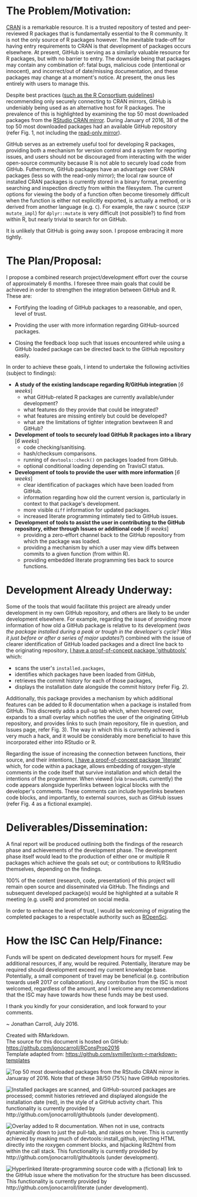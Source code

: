 The Problem/Motivation:
=======================

[CRAN](https://cran.r-project.org/) is a remarkable resource. It is a
trusted repository of tested and peer-reviewed R packages that is
fundamentally essential to the R community. It is not the only source of
R packages however. The inevitable trade-off for having entry
requirements to CRAN is that development of packages occurs elsewhere.
At present, GitHub is serving as a similarly valuable resource for R
packages, but with no barrier to entry. The downside being that packages
may contain any combination of: fatal bugs, malicious code (intentional
or innocent), and incorrect/out of date/missing documentation, and these
packages may change at a moment's notice. At present, the onus lies
entirely with users to manage this.

Despite best practices ([such as the R Consortium
guidelines](https://www.r-consortium.org/news/blogs/2015/08/best-practices-using-r-securely))
recommending only securely connecting to CRAN mirrors, GitHub is
undeniably being used as an alternative host for R packages. The
prevalence of this is highlighted by examining the top 50 most
downloaded packages from the [RStudio CRAN
mirror](http://cran.rstudio.com/). During January of 2016, 38 of the top
50 most downloaded packages had an available GitHub repository (refer
Fig. 1, not including the [read-only mirror](https://github.com/cran)).

GitHub serves as an extremely useful tool for developing R packages,
providing both a mechanism for version control and a system for
reporting issues, and users should not be discouraged from interacting
with the wider open-source community because R is not able to securely
load code from GitHub. Futhermore, GitHub packages have an advantage
over CRAN packages (less so with the read-only mirror); the local raw
source of installed CRAN packages is currently stored in a binary
format, preventing searching and inspection directly from within the
filesystem. The current options for viewing the body of a function often
become tiresomely difficult when the function is either not explicitly
exported, is actually a method, or is derived from another language
(e.g. `C`). For example, the raw `C` source (`SEXP mutate_impl`) for
`dplyr::mutate` is very difficult (not possible?) to find from within R,
but nearly trivial to search for on GitHub.

It is unlikely that GitHub is going away soon. I propose embracing it
more tightly.

The Plan/Proposal:
==================

I propose a combined research project/development effort over the course
of approximately 6 months. I foresee three main goals that could be
achieved in order to strengthen the integration between GitHub and R.
These are:

-   Fortifying the loading of GitHub packages to a reasonable, and open,
    level of trust.

-   Providing the user with more information regarding GitHub-sourced
    packages.

-   Closing the feedback loop such that issues encountered while using a
    GitHub loaded package can be directed back to the GitHub repository
    easily.

In order to achieve these goals, I intend to undertake the following
activities (subject to findings):

-   **A study of the existing landscape regarding R/GitHub integration**
    [*6 weeks*]
    -   what GitHub-related R packages are currently available/under
        development?
    -   what features do they provide that could be integrated?
    -   what features are missing entirely but could be developed?
    -   what are the limitations of tighter integration bewtween R and
        GitHub?
-   **Development of tools to securely load GitHub R packages into a
    library** [*6 weeks*]
    -   code checking/sanitising.
    -   hash/checksum comparisons.
    -   running of `devtools::check()` on packages loaded from GitHub.
    -   optional conditional loading depending on TravisCI status.
-   **Development of tools to provide the user with more information**
    [*6 weeks*]
    -   clear identification of packages which have been loaded from
        GitHub.
    -   information regarding how old the current version is,
        particularly in context to that package's development.
    -   more visible `diff` information for updated packages.
    -   increased literate programming intimately tied to GitHub issues.
-   **Development of tools to assist the user in contributing to the
    GitHub repository, either through Issues or additional code** [*6
    weeks*]
    -   providing a zero-effort channel back to the GitHub repository
        from which the package was loaded.
    -   providing a mechanism by which a user may view diffs between
        commits to a given function (from within R).
    -   providing embedded literate programming ties back to source
        functions.

Development Already Underway:
=============================

Some of the tools that would facilitate this project are already under
development in my own GitHub repository, and others are likely to be
under development elsewhere. For example, regarding the issue of
providing more information of how old a GitHub package is relative to
its development (*was the package installed during a peak or trough in
the developer's cycle? Was it just before or after a series of major
updates?*) combined with the issue of clearer identification of GitHub
loaded packages and a direct line back to the originating repository, [I
have a proof-of-concept package
'githubtools'](http://github.com/jonocarroll/githubtools) which:

-   scans the user's `installed.packages`,
-   identifies which packages have been loaded from GitHub,
-   retrieves the commit history for each of those packages,
-   displays the installation date alongside the commit history (refer
    Fig. 2).

Additionally, this package provides a mechanism by which additional
features can be added to R documentation when a package is installed
from GitHub. This discreetly adds a pull-up tab which, when hovered
over, expands to a small overlay which notifies the user of the
originating GitHub repository, and provides links to such (main
repository, file in question, and Issues page, refer Fig. 3). The way in
which this is currently achieved is very much a hack, and it would be
considerably more beneficial to have this incorporated either into
RStudio or R.

Regarding the issue of increasing the connection between functions,
their source, and their intentions, [I have a proof-of-concept package
'literate'](http://github.com/jonocarroll/literate) which, for code
within a package, allows embedding of roxygen-style comments in the code
itself that survive installation and which detail the intentions of the
programmer. When viewed (via `browseURL` currently) the code appears
alongside hyperlinks between logical blocks with the developer's
comments. These comments can include hyperlinks bewteen code blocks, and
importantly, to external sources, such as GitHub issues (refer Fig. 4 as
a fictional example).

Deliverables/Dissemination:
===========================

A final report will be produced outlining both the findings of the
research phase and achievements of the development phase. The
development phase itself would lead to the production of either one or
multiple R packages which achieve the goals set out; or contributions to
R/RStudio themselves, depending on the findings.

100% of the content (research, code, presentation) of this project will
remain open source and disseminated via GitHub. The findings and
subsequent developed package(s) would be highlighted at a suitable R
meeting (e.g. useR) and promoted on social media.

In order to enhance the level of trust, I would be welcoming of
migrating the completed packages to a respectable authority such as
[ROpenSci](https://github.com/ropensci).

How the ISC Can Help/Finance:
=============================

Funds will be spent on dedicated development hours for myself. Few
additional resources, if any, would be required. Potentially, literature
may be required should development exceed my current knowledge base.
Potentially, a small component of travel may be beneficial (e.g.
contribution towards useR 2017 or collaboration). Any contribution from
the ISC is most welcomed, regardless of the amount, and I welcome any
recommendations that the ISC may have towards how these funds may be
best used.

I thank you kindly for your consideration, and look forward to your
comments.

~ Jonathan Carroll, July 2016.

Created with RMarkdown.  
The source for this document is hosted on GitHub:
[<https://github.com/jonocarroll/RConsProp2016>](https://github.com/jonocarroll/RConsProp2016)  
Template adapted from:
[<https://github.com/svmiller/svm-r-markdown-templates>](https://github.com/svmiller/svm-r-markdown-templates)

![Top 50 most downloaded packages from the RStudio CRAN mirror in
Januaray of 2016. Note that of these 38/50 (75%) have GitHub
repositories.](README_files/figure-markdown_strict/unnamed-chunk-1-1.png)

![Installed packages are scanned, and GitHub-sourced packages are
processed; commit histories retrieved and displayed alongside the
installation date (red), in the style of a GitHub activity chart. This
functionality is currently provided by
[<http://github.com/jonocarroll/githubtools>](http://github.com/jonocarroll/githubtools)
(under development).](images/scan.png)

![Overlay added to R documentation. When not in use, contracts
dynamically down to just the pull-tab, and raises on hover. This is
currently achieved by masking much of `devtools::install_github`,
injecting HTML directly into the `roxygen` comment blocks, and hijacking
`Rd2html` from within the call stack. This functionality is currently
provided by
[<http://github.com/jonocarroll/githubtools>](http://github.com/jonocarroll/githubtools)
(under development).](images/overlay.png)

![Hyperlinked literate-programming source code with a (fictional) link
to the GitHub issue where the motivation for the structure has been
discussed. This functionality is currently provided by
[<http://github.com/jonocarroll/literate>](http://github.com/jonocarroll/literate)
(under development).](images/literate.png)

